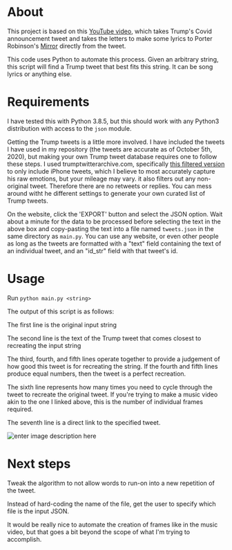 # About
This project is based on this [YouTube video](https://www.youtube.com/watch?v=1nsmzzAWLW0), which takes Trump's Covid announcement tweet and takes the letters to make some lyrics to Porter Robinson's [Mirror](https://www.youtube.com/watch?v=l0Jo-9aqhYc) directly from the tweet.

This code uses Python to automate this process. Given an arbitrary string, this script will find a Trump tweet that best fits this string. It can be song lyrics or anything else.
# Requirements
I have tested this with Python 3.8.5, but this should work with any Python3 distribution with access to the `json` module.

Getting the Trump tweets is a little more involved. I have included the tweets I have used in my repository (the tweets are accurate as of October 5th, 2020), but making your own Trump tweet database requires one to follow these steps. I used trumptwitterarchive.com, specifically [this filtered version](http://www.trumptwitterarchive.com/archive/none/ffff/none/Any%20time/Twitter%20for%20iPhone) to only include iPhone tweets, which I believe to most accurately capture his raw emotions, but your mileage may vary. it also filters out any non-original tweet. Therefore there are no retweets or replies. You can mess around witht he different settings to generate your own curated list of Trump tweets.

On the website, click the 'EXPORT' button and select the JSON option. Wait about a minute for the data to be processed before selecting the text in the above box and copy-pasting the text into a file named `tweets.json` in the same directory as `main.py`. You can use any website, or even other people as long as the tweets are formatted with a "text" field containing the text of an individual tweet, and an "id_str" field with that tweet's id.
# Usage
Run `python main.py <string>`

The output of this script is as follows:

The first line is the original input string

The second line is the text of the Trump tweet that comes closest to recreating the input string

The third, fourth, and fifth lines operate together to provide a judgement of how good this tweet is for recreating the string. If the fourth and fifth lines produce equal numbers, then the tweet is a perfect recreation.

The sixth line represents how many times you need to cycle through the tweet to recreate the original tweet. If you're trying to make a music video akin to the one I linked above, this is the number of individual frames required.

The seventh line is a direct link to the specified tweet.

![enter image description here](https://i.imgur.com/qo6Y5uK.png)

# Next steps
Tweak the algorithm to not allow words to run-on into a new repetition of the tweet.

Instead of hard-coding the name of the file, get the user to specify which file is the input JSON.

It would be really nice to automate the creation of frames like in the music video, but that goes a bit beyond the scope of what I'm trying to accomplish.
